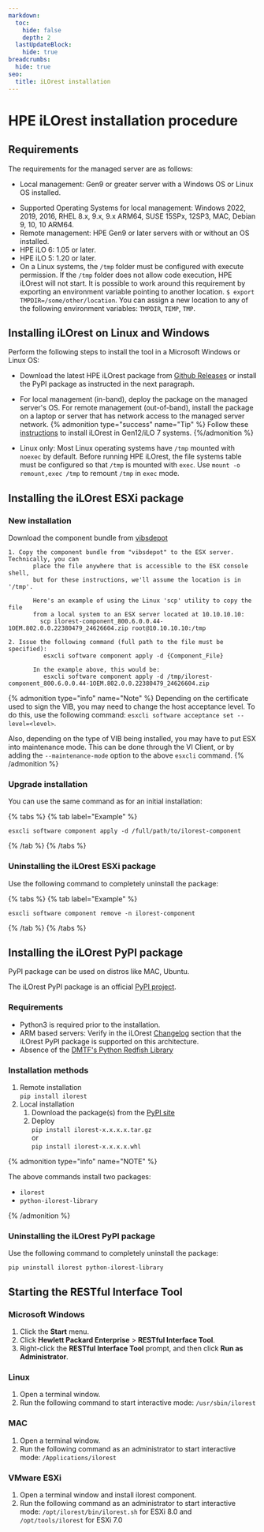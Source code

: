 ```yaml
---
markdown:
  toc:
    hide: false
    depth: 2
  lastUpdateBlock:
    hide: true
breadcrumbs:
  hide: true
seo:
  title: iLOrest installation
---
```


# HPE iLOrest installation procedure

## Requirements

<!-- This paragraph needs complete and deep review -->

The requirements for the managed server are as follows:

- Local management: Gen9 or greater server with a Windows OS or
  Linux OS installed.
  
<!-- What about RHEL 9 and ARM based servers ? -->
- Supported Operating Systems for local management:
  Windows 2022, 2019, 2016, RHEL 8.x, 9.x, 9.x ARM64,
  SUSE 15SPx, 12SP3, MAC, Debian 9, 10, 10 ARM64.
- Remote management: HPE Gen9 or later servers with
  or without an OS installed.
- HPE iLO 6: 1.05 or later.
- HPE iLO 5: 1.20 or later.
- On a Linux systems, the `/tmp` folder must be configured
  with execute permission. If the `/tmp` folder does not allow code execution,
  HPE iLOrest will not start. It is possible to work around this
  requirement by exporting an environment variable pointing to
  another location. `$ export TMPDIR=/some/other/location`.
  You can assign a new location to any of the following
  environment variables: `TMPDIR`, `TEMP`, `TMP`.

## Installing iLOrest on Linux and Windows

Perform the following steps to install the tool in a
Microsoft Windows or Linux OS:

- Download the latest HPE iLOrest package from
<a href="https://github.com/HewlettPackard/python-redfish-utility/releases/latest" target="_blank"> Github Releases</a>
or install the PyPI package as instructed in the next paragraph.

- For local management (in-band), deploy the package on the managed
server's OS. For remote management (out-of-band), install the
package on a laptop or server that has network access
to the managed server network.
{% admonition type="success" name="Tip" %}
Follow these
[instructions](/docs/redfishservices/ilos/supplementdocuments/securityservice#installing-hpe-host-applications)
to install iLOrest in Gen12/iLO 7 systems.
{%/admonition %}

- Linux only: Most Linux operating systems have `/tmp`
mounted with `noexec` by default.
Before running HPE iLOrest, the file systems table must be
configured so that `/tmp` is mounted with `exec`.
Use `mount -o remount,exec /tmp` to remount `/tmp` in `exec` mode.

## Installing the iLOrest ESXi package

### New installation

Download the component bundle from <a href="https://vibsdepot.hpe.com" target="_blank">vibsdepot</a>

    1. Copy the component bundle from "vibsdepot" to the ESX server.  Technically, you can
           place the file anywhere that is accessible to the ESX console shell, 
           but for these instructions, we'll assume the location is in '/tmp'.

           Here's an example of using the Linux 'scp' utility to copy the file
           from a local system to an ESX server located at 10.10.10.10:
             scp ilorest-component_800.6.0.0.44-1OEM.802.0.0.22380479_24626604.zip root@10.10.10.10:/tmp

    2. Issue the following command (full path to the file must be specified):
              esxcli software component apply -d {Component_File}
       
           In the example above, this would be:
              esxcli software component apply -d /tmp/ilorest-component_800.6.0.0.44-1OEM.802.0.0.22380479_24626604.zip

{% admonition type="info" name="Note" %}
Depending on the certificate used to sign the VIB, you may need to
change the host acceptance level. To do this, use the following command:
`esxcli software acceptance set --level=<level>`.

Also, depending on the type of VIB being installed, you may have to put
ESX into maintenance mode.  This can be done through the VI Client, or by
adding the `--maintenance-mode` option to the above `esxcli` command.
{% /admonition %}

### Upgrade installation

You can use the same command as for an initial installation:

  {% tabs %}
{% tab label="Example" %}

```shell Example
esxcli software component apply -d /full/path/to/ilorest-component
```
  
  {% /tab %}
  {% /tabs %}
### Uninstalling the iLOrest ESXi package

Use the following command to completely uninstall the package:

  {% tabs %}
{% tab label="Example" %}

```shell Example
esxcli software component remove -n ilorest-component
```
  
  {% /tab %}
  {% /tabs %}
  
## Installing the iLOrest PyPI package

PyPI package can be used on distros like MAC, Ubuntu.

The iLOrest PyPI package is an official
<a href="https://pypi.org/project/ilorest" target="_blank">PyPI project</a>.

### Requirements

- Python3 is required prior to the installation.
- ARM based servers: Verify in the iLOrest [Changelog](changelog/) section
that the iLOrest PyPI package is supported on this architecture.
- Absence of the
  [DMTF's Python Redfish Library](/docs/redfishclients/python-redfish-library/installationguide/#pip-install)

### Installation methods

1. Remote installation<br>
     `pip install ilorest`
2. Local installation
   1. Download the package(s) from the <a href="https://pypi.org/project/ilorest/#files" target="_blank">PyPI site</a>
   2. Deploy<br>
      `pip install ilorest-x.x.x.x.tar.gz`<br>
      or<br>
      `pip install ilorest-x.x.x.x.whl`<br>

{% admonition type="info" name="NOTE" %}

The above commands install two packages:

- `ilorest`
- `python-ilorest-library`

{% /admonition %}

### Uninstalling the iLOrest PyPI package

Use the following command to completely uninstall the package:

`pip uninstall ilorest python-ilorest-library`

## Starting the RESTful Interface Tool

### Microsoft Windows

1. Click the **Start** menu.
2. Click **Hewlett Packard Enterprise** > **RESTful Interface Tool**.
3. Right-click the **RESTful Interface Tool** prompt,
   and then click **Run as Administrator**.

### Linux

1. Open a terminal window.
2. Run the following command to start interactive
   mode: `/usr/sbin/ilorest`

### MAC

1. Open a terminal window.
2. Run the following command as an administrator to start
   interactive mode: `/Applications/ilorest`

### VMware ESXi

1. Open a terminal window and install ilorest component.
2. Run the following command as an administrator to start
   interactive mode: `/opt/ilorest/bin/ilorest.sh` for
   ESXi 8.0 and `/opt/tools/ilorest` for ESXi 7.0

